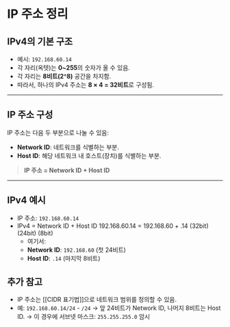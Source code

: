 # IP 주소 정리

## **IPv4의 기본 구조**
- 예시: `192.168.60.14`
- 각 자리(옥텟)는 **0~255**의 숫자가 올 수 있음.
- 각 자리는 **8비트(2^8)** 공간을 차지함.
- 따라서, 하나의 IPv4 주소는 **8 × 4 = 32비트**로 구성됨.

---

## **IP 주소 구성**
IP 주소는 다음 두 부분으로 나눌 수 있음:
- **Network ID**: 네트워크를 식별하는 부분.
- **Host ID**: 해당 네트워크 내 호스트(장치)를 식별하는 부분.

> **IP 주소 = Network ID + Host ID**

---

## **IPv4 예시**
- IP 주소: `192.168.60.14`
-  IPv4                   =  Network ID + Host ID
   192.168.60.14  =  192.168.60 + .14
   (32bit)                    (24bit)         (8bit) 
	- 여기서: 
	- **Network ID**: `192.168.60` (첫 24비트)
	- **Host ID**: `.14` (마지막 8비트)

## **추가 참고**
- IP 주소는 [[CIDR 표기법]]으로 네트워크 범위를 정의할 수 있음.
- 예: `192.168.60.14/24` - `/24` 
	→ 앞 24비트가 Network ID, 나머지 8비트는 Host ID.
	-> 이 경우에 서브넷 마스크: `255.255.255.0` 암시